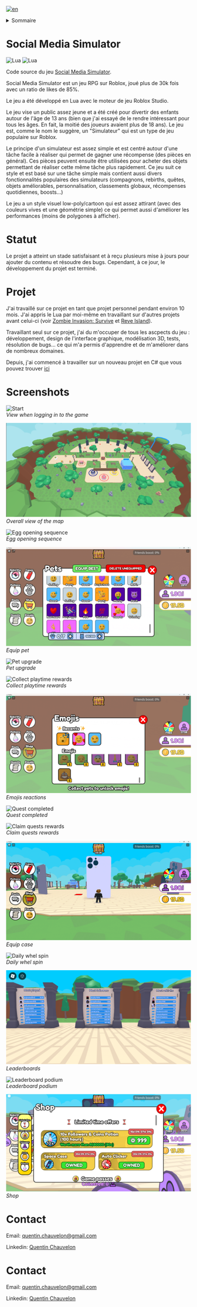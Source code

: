 [![en](https://img.shields.io/badge/lang-en-red.svg)](README.md)

<details>

<summary>Sommaire</summary>

1. [Social Media Simulator](#social-media-simulator)
2. [Statut](#statut)
2. [Projet](#projet)
2. [Screenshots](#screenshots)
2. [Contact](#contact)

</details>


# Social Media Simulator

![Lua](https://img.shields.io/badge/Lua-2C2D72?style=flat&logo=lua&logoColor=2C2D72&labelColor=grey)
![Lua](https://img.shields.io/badge/Roblox%20Studio-00A2FF?style=flat&logo=roblox-studio&logoColor=00A2FF&labelColor=grey)

Code source du jeu [Social Media Simulator](https://www.roblox.com/games/14844187553).

Social Media Simulator est un jeu RPG sur Roblox, joué plus de 30k fois avec un ratio de likes de 85%.

Le jeu a été développé en Lua avec le moteur de jeu Roblox Studio.

Le jeu vise un public assez jeune et a été créé pour divertir des enfants autour de l'âge de 13 ans (bien que j'ai essayé de le rendre intéressant pour tous les âges. En fait, la moitié des joueurs avaient plus de 18 ans). Le jeu est, comme le nom le suggère, un "Simulateur" qui est un type de jeu populaire sur Roblox.

Le principe d'un simulateur est assez simple et est centré autour d'une tâche facile à réaliser qui permet de gagner une récompense (des pièces en général). Ces pièces peuvent ensuite être utilisées pour acheter des objets permettant de réaliser cette même tâche plus rapidement. Ce jeu suit ce style et est basé sur une tâche simple mais contient aussi divers fonctionnalités populaires des simulateurs (compagnons, rebirths, quêtes, objets améliorables, personnalisation, classements globaux, récompenses quotidiennes, boosts...)

Le jeu a un style visuel low-poly/cartoon qui est assez attirant (avec des couleurs vives et une géométrie simple) ce qui permet aussi d'améliorer les performances (moins de polygones à afficher).


# Statut

Le projet a atteint un stade satisfaisant et à reçu plusieurs mise à jours pour ajouter du contenu et résoudre des bugs. Cependant, à ce jour, le développement du projet est terminé.


# Projet

J'ai travaillé sur ce projet en tant que projet personnel pendant environ 10 mois. J'ai appris le Lua par moi-même en travaillant sur d'autres projets avant celui-ci (voir [Zombie Invasion: Survive](https://github.com/Quentin-Chauvelon/Zombie_Invasion_Survive) et [Reve Island](https://github.com/Quentin-Chauvelon/Reve_Island)).

Travaillant seul sur ce projet, j'ai du m'occuper de tous les ascpects du jeu : développement, design de l'interface graphique, modélisation 3D, tests, résolution de bugs... ce qui m'a permis d'apprendre et de m'améliorer dans de nombreux domaines.

Depuis, j'ai commencé à travailler sur un nouveau projet en C# que vous pouvez trouver [ici](https://github.com/Quentin-Chauvelon/3D-Ball-Maze)


# Screenshots

![Start](Images/Start.gif)  
*View when logging in to the game*

![Map](Images/Map.png)  
*Overall view of the map*

![Egg opening sequence](Images/Egg_Opening.gif)  
*Egg opening sequence*

![Equip pet](Images/Pet_Equipping.gif)  
*Equip pet*

![Pet upgrade](Images/Emoji_Pet_Upgrade.gif)  
*Pet upgrade*

![Collect playtime rewards](Images/Collect_Play_Time_Reward.gif)  
*Collect playtime rewards*

![Emojis reactions](Images/Emojis.gif)  
*Emojis reactions*

![Quest completed](Images/Quest_Completed.gif)  
*Quest completed*

![Claim quests rewards](Images/Claim_Quests_Rewards.gif)  
*Claim quests rewards*

![Equip case](Images/Equip_Case.gif)  
*Equip case*

![Daily whel spin](Images/Daily_Wheel_Spin.gif)  
*Daily whel spin*

![Leaderboards](Images/Leaderboards_3.png)  
*Leaderboards*

![Leaderboard podium](Images/Podium.gif)  
*Leaderboard podium*

![Shop](Images/Shop.png)  
*Shop*


# Contact

Email: [quentin.chauvelon@gmail.com](mailto:quentin.chauvelon@gmail.com)

Linkedin: [Quentin Chauvelon](https://www.linkedin.com/in/quentin-chauvelon/)


# Contact

Email: [quentin.chauvelon@gmail.com](mailto:quentin.chauvelon@gmail.com)

Linkedin: [Quentin Chauvelon](https://www.linkedin.com/in/quentin-chauvelon/)
